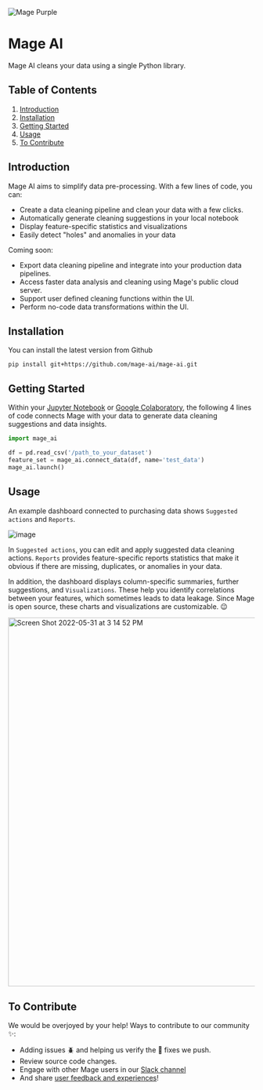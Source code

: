 ![Mage Purple](https://user-images.githubusercontent.com/99209078/171309703-6bbd25c4-9afb-437e-9c5b-363be5ea09b2.png)
# Mage AI
Mage AI cleans your data using a single Python library.

## Table of Contents
1. [Introduction](#introduction)
1. [Installation](#installation)
1. [Getting Started](#getting-started)
2. [Usage](#usage)
3. [To Contribute](#to-contribute)

## Introduction
Mage AI aims to simplify data pre-processing. With a few lines of code, you can:
- Create a data cleaning pipeline and clean your data with a few clicks.
- Automatically generate cleaning suggestions in your local notebook
- Display feature-specific statistics and visualizations
- Easily detect "holes" and anomalies in your data

Coming soon:
- Export data cleaning pipeline and integrate into your production data pipelines.
- Access faster data analysis and cleaning using Mage's public cloud server.
- Support user defined cleaning functions within the UI.
- Perform no-code data transformations within the UI.

## Installation

You can install the latest version from Github
```
pip install git+https://github.com/mage-ai/mage-ai.git
```

## Getting Started
Within your [Jupyter Notebook](https://jupyter.org/install) or [Google Colaboratory](https://colab.research.google.com/), the following 4 lines of code connects Mage with your data to generate data cleaning suggestions and data insights.
```python
import mage_ai

df = pd.read_csv('/path_to_your_dataset')
feature_set = mage_ai.connect_data(df, name='test_data')
mage_ai.launch()
```

## Usage
An example dashboard connected to purchasing data shows `Suggested actions` and `Reports`.

![image](https://user-images.githubusercontent.com/99209078/171302101-1c0de1a6-6c40-46cc-9563-73734e7fe2f5.png)

In `Suggested actions`, you can edit and apply suggested data cleaning actions. `Reports` provides feature-specific reports statistics that make it obvious if there are missing, duplicates, or anomalies in your data.

In addition, the dashboard displays column-specific summaries, further suggestions, and `Visualizations`. These help you identify correlations between your features, which sometimes leads to data leakage. Since Mage is open source, these charts and visualizations are customizable. 😉

<img width="752" alt="Screen Shot 2022-05-31 at 3 14 52 PM" src="https://user-images.githubusercontent.com/99209078/171302044-fedd4633-3a8c-42ac-87d4-f18dd48994d9.png">

## To Contribute
We would be overjoyed by your help! Ways to contribute to our community ✨:
- Adding issues 🪲 and helping us verify the 🔧 fixes we push.
- Review source code changes.
- Engage with other Mage users in our [Slack channel](https://mage.ai/chat)
- And share [user feedback and experiences](https://mage.ai/chat)!
